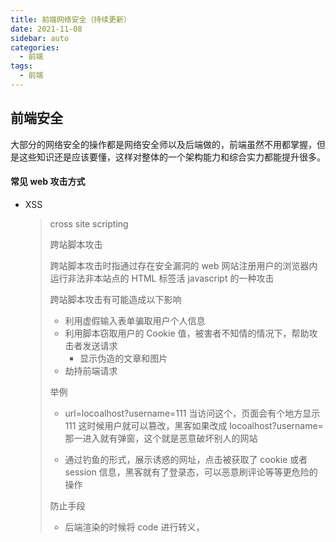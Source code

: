 ```yaml
---
title: 前端网络安全（持续更新）
date: 2021-11-08
sidebar: auto
categories:
  - 前端
tags:
  - 前端
---
```


## 前端安全

大部分的网络安全的操作都是网络安全师以及后端做的，前端虽然不用都掌握，但是这些知识还是应该要懂，这样对整体的一个架构能力和综合实力都能提升很多。

#### 常见 web 攻击方式

- XSS

  > cross site scripting
  >
  > 跨站脚本攻击
  >
  > 跨站脚本攻击时指通过存在安全漏洞的 web 网站注册用户的浏览器内运行非法非本站点的 HTML 标签活 javascript 的一种攻击
  >
  > 跨站脚本攻击有可能造成以下影响
  >
  > - 利用虚假输入表单骗取用户个人信息
  > - 利用脚本窃取用户的 Cookie 值，被害者不知情的情况下，帮助攻击者发送请求
  >   - 显示伪造的文章和图片
  > - 劫持前端请求
  >
  > 举例
  >
  > - url=locoalhost?username=111 当访问这个，页面会有个地方显示 111 这时候用户就可以篡改，黑客如果改成 locoalhost?username=<script>alert(11)</script>那一进入就有弹窗，这个就是恶意破坏别人的网站
  >
  > - 通过钓鱼的形式，展示诱惑的网址，点击被获取了 cookie 或者 session 信息，黑客就有了登录态，可以恶意刷评论等等更危险的操作
  >
  > 防止手段
  >
  > - 后端渲染的时候将 code 进行转义，<script>将<>进行转义
  > - 设置 head（一般默认会加）`ctx.set('X-XSS-Protection',1) //开启xss过滤`设置为 0 就是关闭 xss 屏蔽，就有可能会发生，这个现在的新的浏览器默认都会开启的

  xss 是一个非常古老的攻击手段，现在的很多框架都是默认可以阻止这种情况的发生的，

- CSRF

  > 跨站请求伪造，一种常见的 web 攻击，它利用用户登录的身份，再用户毫不知情的情况下，以用户的名义，完成非法的操作。

- 点击劫持

  > 通过内嵌 ifame，再设置 ifame 透明度，给个具有诱惑力的按钮让用户点击，典型的就是各种小姐姐的好看的照片，让用户点获取更多信息按钮，实际点击的会嵌入内部，点击到 ifame 的按钮
  >
  > 防止手段
  >
  > 设置`X-FRAME-OPTION`设置网站的响应头，可这个可以很好的方式 iframe 嵌套点击劫持
  >
  > 该响应头又三个可选值，分别是
  >
  > - DENY : 页面不允许通过 iframe 的方式展示
  > - SAMEORIGIN : 表示页面可以再相同与域名下通过 iframe 的方式访问
  > - ALLOW-FROM : 表示页面可以再指定的来源的 iframe 中显示

  ```js
  ctx.set("X-FRAME-OPTIONS", "DENY");
  ```

* SQL 注入

  > 这个一般是后端需要处理的内容，比如登录的时候，密码输入`1 or '1'='1'`一般思路是会去匹配这个用户的账号的密码是不是等于 1 或者 1 是不是等于 1，这样的执行结果肯定是 true，所以如果账号是正确的，就能进入了
  >
  > 防御手段
  >
  > - 严格限制 web 应用程序的数据库操作权限，不让什么都能操作数据库，从而降低 sql 注入对数据库的危害
  > - 后端代码检查输入的数据是否符合预期，严格控制变了的类型
  > - 对输入的特殊字符及逆行转移，

* OS 注入

  > 用户请求被黑客劫持之后，黑客开启子进程，之后清空电脑的内容，甚至更危险的是上传木马病毒

* 请求劫持

  > - DNS 劫持
  >
  > 顾名思义，DNS 服务器被串改，修改了域名解析的结果，访问的不是预期的 ip
  >
  > - HTTP 劫持
  >
  > 运营商劫持，此时大概只能升级 HTTPS 了

* DDOS

#### 防范方法

- 密码安全-密码加固

- 密码学(对称与非对称)

- 传输安全 - HTTPS

- Nodejs 安全框架 hemelt

- CSP 策略 content-security-policy

  > 内容安全策略，是一个附加的安全层，当一个东西过于复杂的时候，就会使用分层的方式进行处理，如网络协议

  ```js
  // 只允许加载本站资源
  Content-Security-Policy: default-src 'self'

  // 只允许加载https协议的图片
  /*
  	https的请求都是可以追踪溯源的，所以是一个相对更加安全的方式
  */
  Content-Security-Policy: img-src https://*

  // 不允许加载任何来源框架
  Content-Security-Policy: child-src 'none'
  ```

  ```js
  // 防止xss攻击的方式 设置只允许加载本站资源
  ctx.set(Content-Security-Policy: "default-src 'self'")
  http://locoalhost:3000/?form=<script src="http://locoalhost:4000/hack.js"></script>
  ```

- 设置请求头，禁止 js 获取 cookie
